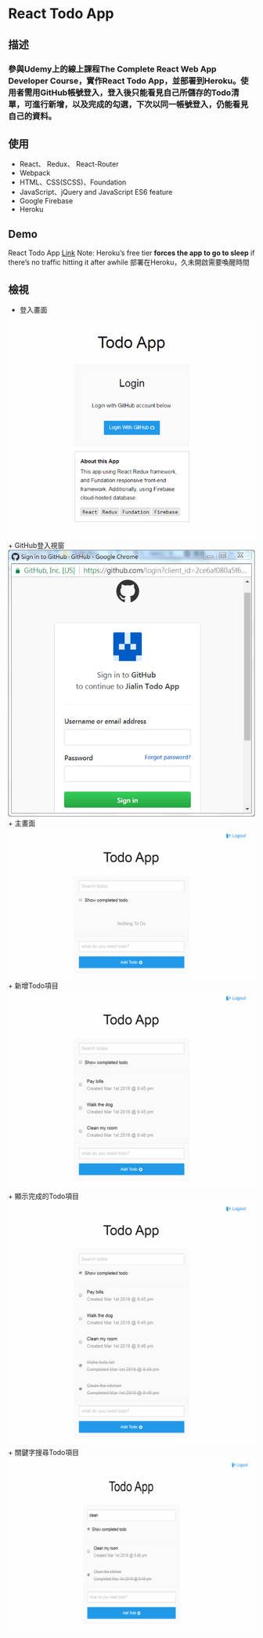 # React Todo App
## 描述
### 參與Udemy上的線上課程**The Complete React Web App Developer Course**，實作React Todo App，並部署到Heroku。使用者需用GitHub帳號登入，登入後只能看見自己所儲存的Todo清單，可進行新增，以及完成的勾選，下次以同一帳號登入，仍能看見自己的資料。


## 使用
+ React、 Redux、 React-Router
+ Webpack
+ HTML、CSS(SCSS)、Foundation
+ JavaScript、jQuery and JavaScript ES6 feature
+ Google Firebase
+ Heroku


## Demo
React Todo App [Link](https://warm-badlands-15217.herokuapp.com)
Note: Heroku’s free tier **forces the app to go to sleep** if there’s no traffic hitting it after awhile
部署在Heroku，久未開啟需要喚醒時間


## 檢視
+ 登入畫面
<img src="images/login.png" alt="Login">
+ GitHub登入視窗
<img src="images/login_window.png" alt="Login window">
+ 主畫面
<img src="images/main.png" alt="Main">
+ 新增Todo項目
<img src="images/add.png" alt="Add">
+ 顯示完成的Todo項目
<img src="images/toggle.png" alt="Toggle">
+ 關鍵字搜尋Todo項目
<img src="images/search.png" alt="Search">
